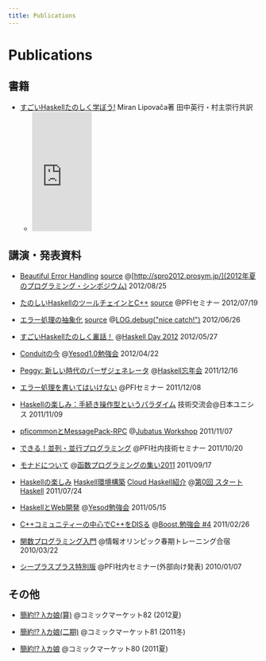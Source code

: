 ```yaml
---
title: Publications
---
```


# Publications

## 書籍

* [すごいHaskellたのしく学ぼう!](http://estore.ohmsha.co.jp/titles/978427406885P) Miran Lipovača著 田中英行・村主崇行共訳
    * <iframe src="http://rcm-jp.amazon.co.jp/e/cm?lt1=_blank&bc1=FFFFFF&IS2=1&nou=1&bg1=FFFFFF&fc1=000000&lc1=0000FF&t=peropero0b-22&o=9&p=8&l=as4&m=amazon&f=ifr&ref=ss_til&asins=4274068854" style="width:120px;height:240px;" scrolling="no" marginwidth="0" marginheight="0" frameborder="0"></iframe>

## 講演・発表資料

* [Beautiful Error Handling](/pub/programming-symposium-2012/main.html#1) [source](/pub/programming-symposium-2012/main.md) @[http://spro2012.prosym.jp/](2012年夏のプログラミング・シンポジウム) 2012/08/25

* [たのしいHaskellのツールチェインとC++](/pub/pfi-seminar-2012-07-19/main.html#1) [source](/pub/pfi-seminar-2012-07-19/main.md) @PFIセミナー 2012/07/19

* [エラー処理の抽象化](/pub/exception-logging-study-2012-06-28/exception.html#1) [source](/pub/exception-logging-study-2012-06-28/exception.md) @[LOG.debug("nice catch!")](http://connpass.com/event/607/) 2012/06/26

* [すごいHaskellたのしく裏話！](/pub/haskell-day-2012-05-27.html#1) @[Haskell Day 2012](http://partake.in/events/ab7f77b4-7541-47a4-867d-21a096ca883c) 2012/05/27

* [Conduitの今](/pub/yesod-1.0-conduit.html#1) @[Yesod1.0勉強会](http://partake.in/events/76f421e7-c3ca-49bf-b28e-f9ede8032f0b) 2012/04/22

* [Peggy: 新しい時代のパーザジェネレータ](/pub/haskell-bnk-peggy-2011-12-16.html#1) @[Haskell忘年会](http://partake.in/events/6082c32d-9951-4242-9e98-0a7391515dde) 2011/12/16

* [エラー処理を書いてはいけない](/pub/pfi-seminar-2011-12-08.html#1) @PFIセミナー 2011/12/08

* [Haskellの楽しみ：手続き操作型というパラダイム](/pub/unisys-tech-2011-11-09.html#1) 技術交流会@日本ユニシス 2011/11/09

* [pficommonとMessagePack-RPC](http://jubat.us/_static/tanakh/presen.html#1) @[Jubatus Workshop](http://www.zusaar.com/event/165003) 2011/11/07

* [できる！並列・並行プログラミング](http://www.slideshare.net/pfi/ss-9780450) @PFI社内技術セミナー 2011/10/20

* [モナドについて](http://www.slideshare.net/tanakh/monad-tutorial) @[函数プログラミングの集い2011](http://partake.in/events/2228deb7-124e-43d0-ba6b-026ec4b67d39) 2011/09/17

* [Haskellの楽しみ](/pub/start-haskell-0-fun.pdf) [Haskell環境構築](/pub/start-haskell-0-env.pdf) [Cloud Haskell紹介](/pub/start-haskell-0-cloud-haskell.pdf) @[第0回 スタートHaskell](http://atnd.org/events/17468) 2011/07/24

* [HaskellとWeb開発](http://www.slideshare.net/tanakh/yesod) @[Yesod勉強会](http://partake.in/events/5f27d86f-0211-4af4-9a9e-5f123056e44e) 2011/05/15

* [C++コミュニティーの中心でC++をDISる](http://www.slideshare.net/tanakh/ccdis) @[Boost.勉強会 #4](http://atnd.org/events/11551) 2011/02/26

* [関数プログラミング入門](http://www.slideshare.net/tanakh/ss-3580292) @情報オリンピック春期トレーニング合宿 2010/03/22

* [シープラスプラス特別版](http://www.slideshare.net/pfi/pfi-seminar-2010-1-7) @PFI社内セミナー(外部向け発表) 2010/01/07

## その他

* [簡約!? λカ娘(算)](http://www.paraiso-lang.org/ikmsm/books/c82.html) @コミックマーケット82 (2012夏)

* [簡約!? λカ娘(二期)](http://www.paraiso-lang.org/ikmsm/books/c81.html) @コミックマーケット81 (2011冬)

* [簡約!? λカ娘](http://www.paraiso-lang.org/ikmsm/books/c80.html) @コミックマーケット80 (2011夏)
